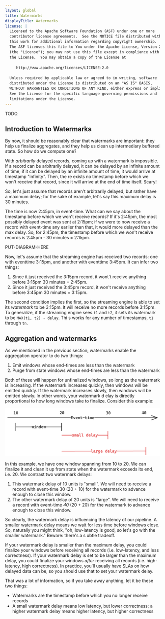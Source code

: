 ```yaml
---
layout: global
title: Watermarks
displayTitle: Watermarks
license: |
  Licensed to the Apache Software Foundation (ASF) under one or more
  contributor license agreements.  See the NOTICE file distributed with
  this work for additional information regarding copyright ownership.
  The ASF licenses this file to You under the Apache License, Version 2.0
  (the "License"); you may not use this file except in compliance with
  the License.  You may obtain a copy of the License at

     http://www.apache.org/licenses/LICENSE-2.0

  Unless required by applicable law or agreed to in writing, software
  distributed under the License is distributed on an "AS IS" BASIS,
  WITHOUT WARRANTIES OR CONDITIONS OF ANY KIND, either express or implied.
  See the License for the specific language governing permissions and
  limitations under the License.
---
```


TODO.

## Introduction to Watermarks

By now, it should be reasonably clear that watermarks are important: they help us finalize aggregates, and they help us clean up intermediary buffered state. So how do we compute one?

With _arbitrarily_ delayed records, coming up with a watermark is impossible. If a record can be arbitrarily delayed, it can be delayed by an infinite amount of time; if it can be delayed by an infinite amount of time, it would arrive at timestamp "infinity". Then, the
re exists no timestamp before which we won't receive that record, since it will arrive at the end of time itself. Scary!

So, let's just assume that records aren't arbitrarily delayed, but rather have a maximum delay; for the sake of example, let's say this maximum delay is 30 minutes.

The time is now 2:45pm, in event-time. What can we say about the timestamp before which we won't receive records? If it's 2:45pm, the most possibly delayed event was sent at 2:15pm; if we were to now receive a record with event-time any earlier than that, it would more
delayed than the max delay. So, for 2:45pm, the timestamp before which we won't receive records is 2:45pm - 30 minutes = 2:15pm.

PUT-DIAGRAM-HERE

Now, let's assume that the streaming engine has received two records: one with eventtime 3:15pm, and another with eventtime 3:45pm. It can infer two things:

1. Since it just received the 3:15pm record, it wont't receive anything before 3:15pm 30 minutes = 2:45pm.
2. Since it just received the 3:45pm record, it won't receive anything before 3:45pm 30 minutes = 3:15pm.

The second condition implies the first, so the streaming engine is able to set its _watermark_ to be 3:15pm. It will receive no more records before 3:15pm. To generalize, if the streaming engine sees `t1` and `t2`, it sets its watermark to be `MAX(t1, t2) - delay`. Thi
s works for any number of timestamps, `t1` through `tn`.

## Aggregation and watermarks

As we mentioned in the previous section, watermarks enable the aggregation operator to do two things:

1. Emit windows whose end-times are less than the watermark
2. Purge from state windows whose end-times are less than the watermark

Both of these will happen for unfinalized windows, so long as the watermark is increasing. If the watermark increases quickly, then windows will be emitted quickly. If the watermark increases slowly, then windows will be emitted slowly. In other words, your watermark d
elay is directly proportional to how long windows take to finalize. Consider this example:

![Alt text](image-1.png)

In this example, we have one window spanning from 10 to 20. We can finalize it and clean it up from state when the watermark exceeds its end, i.e. 20. We contrast two watermark delays:

1. This watermark delay of 10 units is "small". We will need to receive a record with event-time 30 (20 + 10) for the watermark to advance enough to close this window.
2. The other watermark delay of 20 units is "large". We will need to receive a record with event-time _40_ (20 + 20) for the watermark to advance enough to close this window.

So clearly, the watermark delay is influencing the latency of our pipeline. A smaller watermark delay means we wait for less time before windows close. So, naturally you might think, "oh, low-latency is good, so let's go with the smaller watermark." Beware: there's a s
ubtle tradeoff.

If your watermark delay is smaller than the maximum delay, you could finalize your windows before receiving all records (i.e. low-latency, and less correctness). If your watermark delay is set to be larger than the maximum delay, you could finalize your windows _after_
receiving all records (i.e. high-latency, high correctness). In practice, you'll usually have SLAs on how delayed data can be, so you should use that to set your watermark delay.

That was a lot of information, so if you take away anything, let it be these two things:

- Watermarks are the timestamp before which you no longer receive records
- A small watermark delay means low latency, but lower correctness; a higher watermark delay means higher latency, but higher correctness
